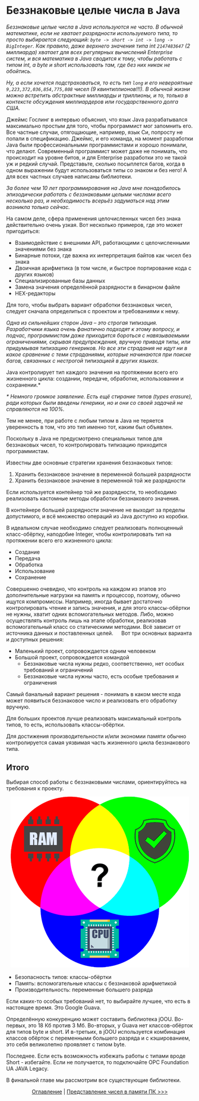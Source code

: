 Беззнаковые целые числа в Java
==============================

_Беззнаковые целые числа в Java используются не часто. В обычной математике, если не хватает разрядности используемого типа, то просто выбирается следующий: `byte -> short -> int -> long -> BigInteger`. Как правило, даже верхнего значения типа int `2147483647` (2 миллиарда) хватает для всех регулярных вычислений Enterprise систем, и вся математика в Java сводится к тому, чтобы работать с типом int, а byte и short использовать там, где без них никак не обойтись._

_Ну, а если хочется подстраховаться, то есть тип `long` и его невероятные `9,223,372,036,854,775,808` чисел (9 квинтиллионов!!!). В обычной жизни можно встретить абстрактные миллиарды и триллионы, и то, только в контексте обсуждения миллиардеров или государственного долга США._

Джеймс Гослинг в интервью объяснил, что язык Java разрабатывался максимально простым для того, чтобы программист мог запомнить его. Все частные случаи, отягощающие, например, язык Си, попросту не попали в спецификацию. Джеймс, и его команда, на момент разработки Java были профессиональными программистами и хорошо понимали, что делают. Современный программист может даже не понимать, что происходит на уровне битов, и для Enterprise разработки это не такой уж и редкий случай. Представьте, сколько посыплется багов, когда в одном выражении будут использоваться типы со знаком и без него! А для всех частных случаев написаны библиотеки.

_За более чем 10 лет программирования на Java мне понадобилось эпизодически работать с беззнаковыми целыми числами всего несколько раз, и необходимость всерьёз задуматься над этим возникла только сейчас._

На самом деле, сфера применения целочисленных чисел без знака действительно очень узкая. Вот несколько примеров, где это может пригодиться:

*	Взаимодействие с внешними API, работающими с целочисленными значениями без знака
*	Бинарные потоки, где важна их интерпретация байтов как чисел без знака
*	Двоичная арифметика (в том числе, и быстрое портирование кода с других языков)
*	Специализированные базы данных
*	Замена значения определённой разрядности в бинарном файле
*	HEX-редакторы

Для того, чтобы выбрать вариант обработки беззнаковых чисел, следует сначала определиться с проектом и требованиями к нему.

_Одна из сильнейших сторон Java – это строгая типизация. Разработчики языка очень фанатично подходят к этому вопросу, и подчас, программистам даже приходится бороться с навязываемыми ограничениями, скрывая предупреждения, вручную приводя типы, или придумывая типизацию генериков. Но все эти страдания не идут ни в какое сравнение с теми страданиями, которые начинаются при поиске багов, связанных с нестрогой типизацией в других языках._

Java контролирует тип каждого значения на протяжении всего его жизненного цикла: создании, передаче, обработке, использовании и сохранении.*

_* Немного громкое заявление. Есть ещё стирание типов (types erasure), ради которых были введены генерики, но и они со своей задачей не справляются на 100%._

Тем не менее, при работе с любым типом в Java не теряется уверенность в том, что это тип именно тот, каким был объявлен.

Поскольку в Java не предусмотрено специальных типов для беззнаковых чисел, то контролировать типизацию приходится программистам.

Известны две основные стратегии хранения беззнаковых типов:

1.	Хранить беззнаковое значение в переменной большей разрядности
2.	Хранить беззнаковое значение в переменной той же разрядности

Если используется контейнер той же разрядности, то необходимо реализовать кастомные методы обработки беззнакового значения.

В контейнере большей разрядности значение не выходит за пределы допустимого, и всё множество операций из Java доступно из коробки.

В идеальном случае необходимо следует реализовать полноценный класс-обёртку, наподобие Integer, чтобы контролировать тип на протяжении всего его жизненного цикла: 

*	Создание
*	Передача
*	Обработка
*	Использование
*	Сохранение

Совершенно очевидно, что контроль на каждом из этапов это дополнительные нагрузки на память и процессор, поэтому, обычно ищутся компромиссы. Например, иногда бывает достаточно контролировать чтение и запись значения, и для этого классы-обёртки не нужны, хватит одних вспомогательных методов. Либо, можно осуществлять контроль лишь на этапе обработки, реализовав вспомогательный класс со статическими методами. Всё зависит от источника данных и поставленных целей.
 
Вот три основных варианта и доступных решения:

*	Маленький проект, сопровождается одним человеком
*	Большой проект, сопровождается командой
    *	Беззнаковые числа нужны редко, соответственно, нет особых требований и ограничений
    *	Беззнаковые числа нужны часто, есть особые требования и ограничения

Самый банальный вариант решения - понимать в каком месте кода может появиться беззнаковое число и реализовать его обработку вручную.

Для больших проектов лучше реализовать максимальный контроль типов, то есть, использовать классы-обёртки.

Для достижения производительности и/или экономии памяти обычно контролируется самая уязвимая часть жизненного цикла беззнакового типа.

Итого
-----

Выбирая способ работы с беззнаковыми числами, ориентируйтесь на требования к проекту.

<p align="center">
   <img src="rgb.png" />
</p>

* Безопасность типов: классы-обёртки
* Память: вспомогательные классы с беззнаковой арифметикой
* Производительность: переменные большего разряда

Если каких-то особых требований нет, то выбирайте лучшее, что есть в настоящее время. Это Google Guava.

Определённую конкуренцию может составить библиотека jOOU. Во-первых, это 18 Кб против 3 Мб. Во-вторых, у Guava нет классов-обёрток для типов byte и short. И в-третьих, в jOOU используется комбинация классов обёрток с переменными большего разряда и с кэшированием, это себя великолепно проявляет с типом byte.

Последнее. Если есть возможность избежать работы с типами вроде Short - избегайте. Если не получается, то подключайте OPC Foundation UA JAVA Legacy.

В финальной главе мы рассмотрим все существующие библиотеки.

<p align="center">
   <a href="toc.md">Оглавление</a> | <a href="numbers-in-memory.md">Представление чисел в памяти ПК >>></a>
</p>

